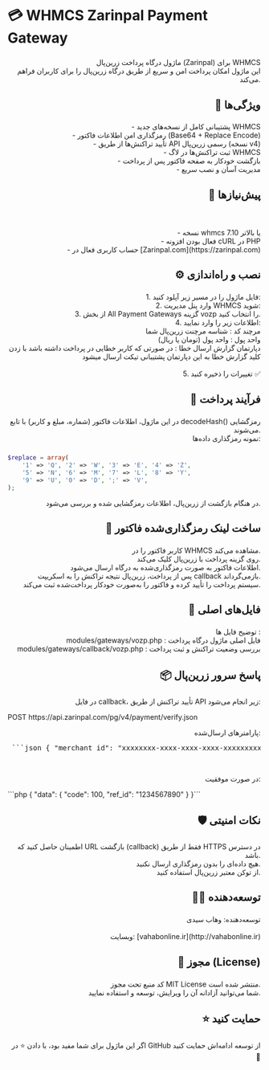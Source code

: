 <h1 align="left">💳 WHMCS Zarinpal Payment Gateway</h1>

###

<p align="right">ماژول درگاه پرداخت زرین‌پال (Zarinpal) برای WHMCS<br>این ماژول امکان پرداخت امن و سریع از طریق درگاه زرین‌پال را برای کاربران فراهم می‌کند.</p>

###

<h2 align="right">🚀 ویژگی‌ها</h2>

###

<p align="right">- پشتیبانی کامل از نسخه‌های جدید WHMCS<br>- رمزگذاری امن اطلاعات فاکتور (Base64 + Replace Encode)<br>- تأیید تراکنش‌ها از طریق API رسمی زرین‌پال (نسخه v4)<br>- ثبت تراکنش‌ها در لاگ WHMCS<br>- بازگشت خودکار به صفحه فاکتور پس از پرداخت<br>- مدیریت آسان و نصب سریع</p>

###

<h2 align="right">🧩 پیش‌نیازها</h2>

###

<br clear="both">

<p align="right">- نسخه whmcs 7.10 یا بالاتر<br>- فعال بودن افزونه cURL در PHP<br>- حساب کاربری فعال در [Zarinpal.com](https://zarinpal.com)</p>

###

<h2 align="right">⚙️ نصب و راه‌اندازی</h2>

###

<p align="right">1. فایل ماژول را در مسیر زیر آپلود کنید:<br>2. وارد پنل مدیریت WHMCS شوید:<br>3. از بخش All Payment Gateways گزینه vozp را انتخاب کنید.<br>4. اطلاعات زیر را وارد نمایید:<br>مرچند کد : شناسه مرچنت زرین‌پال شما<br>واحد پول : واحد پول (تومان یا ریال) <br>دپارتمان گزارش ارسال خطا : در صورتی که کاربر خطایی در پرداخت داشته باشد با زدن کلید گزارش خطا به این دپارتمان پشتیبانی تیکت ارسال میشود <br><br>5. تغییرات را ذخیره کنید ✅</p>

###

<h2 align="right">🔁 فرآیند پرداخت</h2>

###

<p align="right">در این ماژول، اطلاعات فاکتور (شماره، مبلغ و کاربر) با تابع decodeHash() رمزگشایی می‌شوند.<br>نمونه رمزگذاری داده‌ها:</p>

###

```php
$replace = array(
    '1' => 'Q', '2' => 'W', '3' => 'E', '4' => 'Z',
    '5' => 'N', '6' => 'M', '7' => 'L', '8' => 'Y',
    '9' => 'U', '0' => 'D', ';' => 'V',
);
```
<p align="right">در هنگام بازگشت از زرین‌پال، اطلاعات رمزگشایی شده و بررسی می‌شود.</p>

###

<h2 align="right">🔑 ساخت لینک رمزگذاری‌شده فاکتور</h2>

###

<p align="right">کاربر فاکتور را در WHMCS مشاهده می‌کند.<br>روی گزینه پرداخت با زرین‌پال کلیک می‌کند.<br>اطلاعات فاکتور به صورت رمزگذاری‌شده به درگاه ارسال می‌شود.<br>پس از پرداخت، زرین‌پال نتیجه تراکنش را به اسکریپت callback بازمی‌گرداند.<br>سیستم پرداخت را تأیید کرده و فاکتور را به‌صورت خودکار پرداخت‌شده ثبت می‌کند.</p>

###

<h2 align="right">📄 فایل‌های اصلی</h2>

###

<p align="right">توضیح فایل ها :<br>modules/gateways/vozp.php : فایل اصلی ماژول درگاه پرداخت<br>modules/gateways/callback/vozp.php : بررسی وضعیت تراکنش و ثبت پرداخت</p>

###

<h2 align="right">📦 پاسخ سرور زرین‌پال</h2>

###

<p align="right">در فایل callback، تأیید تراکنش از طریق API زیر انجام می‌شود:</p>
POST https://api.zarinpal.com/pg/v4/payment/verify.json

<br>
<p align="right">پارامترهای ارسال‌شده:</p>
<pre> ```json { "merchant_id": "xxxxxxxx-xxxx-xxxx-xxxx-xxxxxxxxxxxx", "authority": "A00000000000000000000000000123456789", "amount": 10000 } ``` </pre>
<br>
<p align="right">در صورت موفقیت:</p>
```php
{
    "data": {
        "code": 100,
        "ref_id": "1234567890"
    }
}```


###

<h2 align="right">🛡️ نکات امنیتی</h2>

###

<p align="right">اطمینان حاصل کنید که URL بازگشت (callback) فقط از طریق HTTPS در دسترس باشد.<br>هیچ داده‌ای را بدون رمزگذاری ارسال نکنید.<br>از توکن معتبر زرین‌پال استفاده کنید.</p>

###

<h2 align="right">👨‍💻 توسعه‌دهنده</h2>

###

<p align="right">توسعه‌دهنده: وهاب سیدی<br><br>وبسایت: [vahabonline.ir](http://vahabonline.ir)</p>

###

<h2 align="right">📜 مجوز (License)</h2>

###

<p align="right">کد منبع تحت مجوز MIT License منتشر شده است.<br>شما می‌توانید آزادانه آن را ویرایش، توسعه و استفاده نمایید.</p>

###

<h2 align="right">⭐ حمایت کنید</h2>

###

<p align="right">اگر این ماژول برای شما مفید بود، با دادن ⭐ در GitHub از توسعه ادامه‌اش حمایت کنید 💙</p>

###
